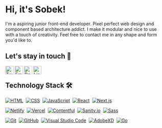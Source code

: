 # Hi, it's Sobek!
I'm a aspiring junior front-end developer. Pixel perfect web design and component based architecture addict. I make it modular and nice to use with a touch of creativity. Feel free to contact me in any shape and form you'd like to.

## Let's stay in touch :speech_balloon:
[<img align="left" alt="Twitter" width="26px" src="https://www.flaticon.com/svg/static/icons/svg/733/733579.svg"/>][twitter]
[<img align="left" alt="Email" width="26px" src="https://www.flaticon.com/svg/static/icons/svg/732/732200.svg"/>][gmail]
[<img align="left" alt="DeviantArt" width="26px" src="https://www.flaticon.com/svg/static/icons/svg/145/145800.svg"/>][deviantart]
[<img align="left" alt="LinkedIn" width="26px" src="https://www.flaticon.com/svg/static/icons/svg/174/174857.svg"/>][linkedin]
<br />

## Technology Stack 🛠 <!-- No Github syntax for this emoji -->
[![HTML](https://img.shields.io/badge/-HTML-05122A?style=flat&logo=html5)][github]&nbsp;
[![CSS](https://img.shields.io/badge/-CSS-05122A?style=flat&logo=css3&logoColor=1572B6)][github]&nbsp;
[![JavaScript](https://img.shields.io/badge/-JavaScript-05122A?style=flat&logo=javascript)][github]&nbsp;
[![React](https://img.shields.io/badge/-React-05122A?style=flat&logo=react)][github]&nbsp;
[![Next.js](https://img.shields.io/badge/-Next.js-05122A?style=flat&logo=Next.js&logoColor=white)][github]&nbsp;

[![Netlify](https://img.shields.io/badge/-Netlify-05122A?style=flat&logo=netlify)][github]&nbsp;
[![Vercel](https://img.shields.io/badge/-Vercel-05122A?style=flat&logo=vercel)][github]&nbsp;
[![Contentful](https://img.shields.io/badge/-Contentful-05122A?style=flat&logo=contentful)][github]&nbsp;
[![Sanity.io](https://img.shields.io/badge/-Sanity.io-05122A?style=flat&logo=data%3Aimage%2Fpng%3Bbase64%2CiVBORw0KGgoAAAANSUhEUgAAAEAAAABACAMAAACdt4HsAAAA6lBMVEUAAAD%2FAAD%2Ff3%2F%2FZjP%2BSEjnRUXrTjrwSzzxeGvzTTf0Rz32c2rwSzzxTjrydmn0d231dWb1c2rySjn0c2n1dGf0c2jxSDn2dGn0dGnwSDn1dGj1dGnzdGnxSTrzcmjzdGnwSTjxSTn0dGj0cmnzc2fwSTj0c2jxSDjxSDjzc2jwSDn0c2fzc2fzcmjzcmjwSTnwSDjycmjycmfzc2jwSTnxSTnxU0TxVkjySTnySjnyXlDzSjrzZ1rzc2j0c2j0dGj0dGn1dGn2dGn3dWr4dWr5TDv5dmv6dmv8d2v9TTz%2BeG3%2FTj3%2FeW3%2Fem7F%2BkamAAAANHRSTlMAAQIFBwsNERMXGR8iJykxNDc%2BS1FdYnJ2eIaIipWeoLS7vMTO0Nfd4ebr7%2FH19%2Fr8%2FP3%2BiuYa4QAAAUJJREFUeNrs04Vu7DAUhOHR3VtmZmamU%2B6UGd7%2FcYpejj1JrAr7iRd%2BM37Xn0L%2F3NXbylgn8vj%2FyEqvyGaA9bqQHpMhpVn6rCGNTfpdQVtkyCUkhs1DMApZAuP4sZahcGcndNo862pAiJklDrTLsnQB1EgZ6DVX2IC%2F0A2%2FBft0mDjKXqqH9WRfzkjktGzfDm6Q04g5LcinyUoakYtV2IoJOPszyKjd6i0hC0t21xpRcE4LmQ%2FCyXwy5ncaXTCk8k8WtBdZ0DqSI6vIZFpPQRs5tkoTyKFXTkHbVwEtNjDFyMAueSQCLEv%2B9loEHlSAfeFAD8s80wsHwLJ7VLt13XDgmWV7qHTOHztmgwhgpUc42GCJOMVJKnaHICrbEChAUv%2FXrsX%2FtSF6XCCtdSZpRgbdevbSxxglYKHhJMXIMKzBKAAA7UL1kN7PBVUAAAAASUVORK5CYII%3D)][github]&nbsp;                         <!-- Sanity.io logo Base 64 encoded -->
[![Sass](https://img.shields.io/badge/-Sass-05122A?style=flat&logo=Sass&logoColor=pink)][github]&nbsp;

[![Git](https://img.shields.io/badge/-Git-05122A?style=flat&logo=git)][github]&nbsp;
[![GitHub](https://img.shields.io/badge/-GitHub-05122A?style=flat&logo=github)][github]&nbsp;
[![Visual Studio Code](https://img.shields.io/badge/-Visual%20Studio%20Code-05122A?style=flat&logo=visual-studio-code&logoColor=007ACC)][github]&nbsp;
[![AdobeXD](https://img.shields.io/badge/-Adobe_XD-05122A?style=flat&logo=adobe%20xd)][github]&nbsp;
[![Go](https://img.shields.io/badge/-Go-05122A?style=flat&logo=go)][github]&nbsp;

<!-- Links assigned here for clarity -->
[github]: https://github.com/sobekcore/
[twitter]: https://twitter.com/SobekCore/
[deviantart]: https://www.deviantart.com/sobekcore/
[gmail]: mailto:sobekcore@gmail.com
[linkedin]: https://www.linkedin.com/in/dawid-sobotka/
